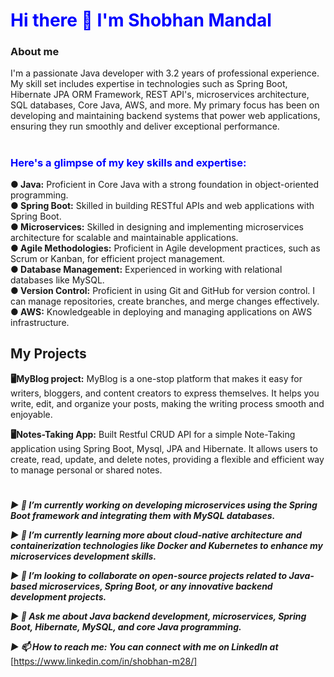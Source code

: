 # <div style="color: blue;">Hi there 👋 I'm Shobhan Mandal</div>

### About me

I'm a passionate Java developer with 3.2 years of professional experience. My skill set includes expertise in technologies such as Spring Boot, Hibernate JPA ORM Framework, REST API's, microservices architecture, SQL databases, Core Java, AWS, and more.
My primary focus has been on developing and maintaining backend systems that power web applications, ensuring they run smoothly and deliver exceptional performance.

#

### <div style="color: blue;">Here's a glimpse of my key skills and expertise:</div>


 **● Java:** Proficient in Core Java with a strong foundation in object-oriented programming.\
 **● Spring Boot:** Skilled in building RESTful APIs and web applications with Spring Boot.\
 **● Microservices:** Skilled in designing and implementing microservices architecture for scalable and maintainable applications.\
 **● Agile Methodologies:** Proficient in Agile development practices, such as Scrum or Kanban, for efficient project management.\
 **● Database Management:** Experienced in working with relational databases like MySQL.\
 **● Version Control:** Proficient in using Git and GitHub for version control. I can manage repositories, create branches, and merge changes effectively.\
 **● AWS:** Knowledgeable in deploying and managing applications on AWS infrastructure.

## My Projects
   **🖥️MyBlog project:** MyBlog is a one-stop platform that makes it easy for writers, bloggers, and content creators to express themselves. It helps you write, edit, and organize your posts, making the writing process smooth and enjoyable.

  **🖥️Notes-Taking App:**  Built Restful CRUD API for a simple Note-Taking application using Spring Boot, Mysql, JPA and Hibernate. It allows users to create, read, update, and delete notes, providing a flexible and efficient way to manage personal or shared notes.

   #

***▶ 🔭 I’m currently working on developing microservices using the Spring Boot framework and integrating them with MySQL databases.***

***▶ 🌱 I’m currently learning more about cloud-native architecture and containerization technologies like Docker and Kubernetes to enhance my microservices development skills.***

***▶ 👯 I’m looking to collaborate on open-source projects related to Java-based microservices, Spring Boot, or any innovative backend development projects.***

***▶ 💬 Ask me about Java backend development, microservices, Spring Boot, Hibernate, MySQL, and core Java programming.***

***▶ 📫 How to reach me: You can connect with me on LinkedIn at*** [https://www.linkedin.com/in/shobhan-m28/]



